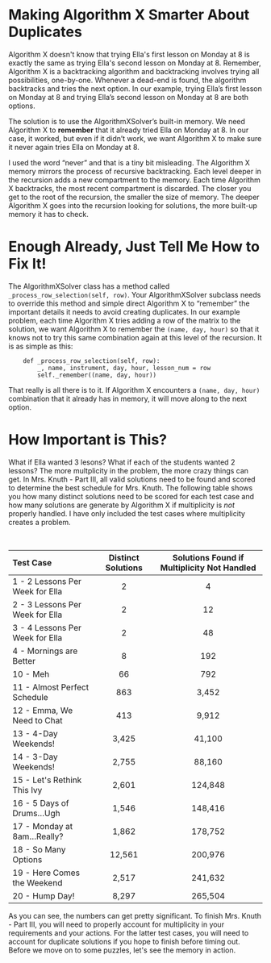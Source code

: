 # Making Algorithm X Smarter About Duplicates

Algorithm X doesn't know that trying Ella's first lesson on Monday at 8 is exactly the same as trying Ella's second lesson on Monday at 8. Remember, Algorithm X is a backtracking algorithm and backtracking involves trying all possibilities, one-by-one. Whenever a dead-end is found, the algorithm backtracks and tries the next option. In our example, trying Ella’s first lesson on Monday at 8 and trying Ella’s second lesson on Monday at 8 are both options.

The solution is to use the AlgorithmXSolver’s built-in memory. We need Algorithm X to __remember__ that it already tried Ella on Monday at 8. In our case, it worked, but even if it didn’t work, we want Algorithm X to make sure it never again tries Ella on Monday at 8.

I used the word “never” and that is a tiny bit misleading. The Algorithm X memory mirrors the process of recursive backtracking. Each level deeper in the recursion adds a new compartment to the memory. Each time Algorithm X backtracks, the most recent compartment is discarded. The closer you get to the root of the recursion, the smaller the size of memory. The deeper Algorithm X goes into the recursion looking for solutions, the more built-up memory it has to check.

# Enough Already, Just Tell Me How to Fix It!

The AlgorithmXSolver class has a method called `_process_row_selection(self, row)`. Your AlgorithmXSolver subclass needs to override this method and simple direct Algorithm X to “remember” the important details it needs to avoid creating duplicates. In our example problem, each time Algorithm X tries adding a row of the matrix to the solution, we want Algorithm X to remember the `(name, day, hour)` so that it knows not to try this same combination again at this level of the recursion. It is as simple as this:

```
    def _process_row_selection(self, row):
        _, name, instrument, day, hour, lesson_num = row
        self._remember((name, day, hour))
```

That really is all there is to it. If Algorithm X encounters a `(name, day, hour)` combination that it already has in memory, it will move along to the next option.

# How Important is This?

What if Ella wanted 3 lesons? What if each of the students wanted 2 lessons? The more multplicity in the problem, the more crazy things can get. In Mrs. Knuth - Part III, all valid solutions need to be found and scored to determine the best schedule for Mrs. Knuth. The following table shows you how many distinct solutions need to be scored for each test case and how many solutions are generate by Algorithm X if multiplicity is _not_ properly handled. I have only included the test cases where multiplicity creates a problem.

<BR>

| Test Case | Distinct Solutions     | Solutions Found if Multiplicity Not Handled     |
|:--|:----:|:------------------------------------------------------------------:|
| 1 - 2 Lessons Per Week for Ella|2|4|
| 2 - 3 Lessons Per Week for Ella|2|12|
| 3 - 4 Lessons Per Week for Ella|2|48|
| 4 - Mornings are Better|8|192|
| 10 - Meh|66|792|
| 11 - Almost Perfect Schedule|863|3,452|
| 12 - Emma, We Need to Chat|413|9,912|
| 13 - 4-Day Weekends!|3,425|41,100|
| 14 - 3-Day Weekends!|2,755|88,160|
| 15 - Let's Rethink This Ivy|2,601|124,848|
| 16 - 5 Days of Drums…Ugh|1,546|148,416|
| 17 - Monday at 8am…Really?|1,862|178,752|
| 18 - So Many Options|12,561|200,976|
| 19 - Here Comes the Weekend|2,517|241,632|
| 20 - Hump Day!|8,297|265,504|

As you can see, the numbers can get pretty significant. To finish Mrs. Knuth - Part III, you will need to properly account for multiplicity in your requirements and your actions. For the latter test cases, you will need to account for duplicate solutions if you hope to finish before timing out. Before we move on to some puzzles, let's see the memory in action.
